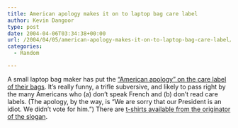 ```yaml
---
title: American apology makes it on to laptop bag care label
author: Kevin Dangoor
type: post
date: 2004-04-06T03:34:38+00:00
url: /2004/04/05/american-apology-makes-it-on-to-laptop-bag-care-label/
categories:
  - Random

---
```

A small laptop bag maker has put the [&#8220;American apology&#8221; on the care label of their bags][1]. It&#8217;s really funny, a trifle subversive, and likely to pass right by the many Americans who (a) don&#8217;t speak French and (b) don&#8217;t read care labels. (The apology, by the way, is &#8220;We are sorry that our President is an idiot. We didn&#8217;t vote for him.&#8221;) There are [t-shirts available from the originator of the slogan][2].

 [1]: http://atbash.net/blog/archives/000046.html "skeptomai: A special sense of humour"
 [2]: http://www.cafeshops.com/americanapology/137430